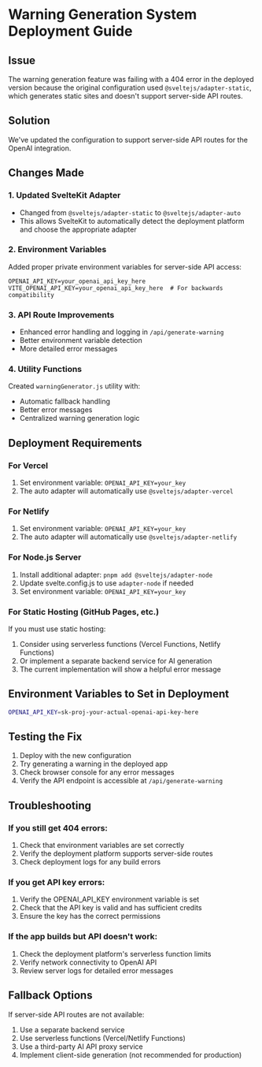 # Warning Generation System Deployment Guide

## Issue
The warning generation feature was failing with a 404 error in the deployed version because the original configuration used `@sveltejs/adapter-static`, which generates static sites and doesn't support server-side API routes.

## Solution
We've updated the configuration to support server-side API routes for the OpenAI integration.

## Changes Made

### 1. Updated SvelteKit Adapter
- Changed from `@sveltejs/adapter-static` to `@sveltejs/adapter-auto`
- This allows SvelteKit to automatically detect the deployment platform and choose the appropriate adapter

### 2. Environment Variables
Added proper private environment variables for server-side API access:
```
OPENAI_API_KEY=your_openai_api_key_here
VITE_OPENAI_API_KEY=your_openai_api_key_here  # For backwards compatibility
```

### 3. API Route Improvements
- Enhanced error handling and logging in `/api/generate-warning`
- Better environment variable detection
- More detailed error messages

### 4. Utility Functions
Created `warningGenerator.js` utility with:
- Automatic fallback handling
- Better error messages
- Centralized warning generation logic

## Deployment Requirements

### For Vercel
1. Set environment variable: `OPENAI_API_KEY=your_key`
2. The auto adapter will automatically use `@sveltejs/adapter-vercel`

### For Netlify
1. Set environment variable: `OPENAI_API_KEY=your_key`
2. The auto adapter will automatically use `@sveltejs/adapter-netlify`

### For Node.js Server
1. Install additional adapter: `pnpm add @sveltejs/adapter-node`
2. Update svelte.config.js to use `adapter-node` if needed
3. Set environment variable: `OPENAI_API_KEY=your_key`

### For Static Hosting (GitHub Pages, etc.)
If you must use static hosting:
1. Consider using serverless functions (Vercel Functions, Netlify Functions)
2. Or implement a separate backend service for AI generation
3. The current implementation will show a helpful error message

## Environment Variables to Set in Deployment

```bash
OPENAI_API_KEY=sk-proj-your-actual-openai-api-key-here
```

## Testing the Fix

1. Deploy with the new configuration
2. Try generating a warning in the deployed app
3. Check browser console for any error messages
4. Verify the API endpoint is accessible at `/api/generate-warning`

## Troubleshooting

### If you still get 404 errors:
1. Check that environment variables are set correctly
2. Verify the deployment platform supports server-side routes
3. Check deployment logs for any build errors

### If you get API key errors:
1. Verify the OPENAI_API_KEY environment variable is set
2. Check that the API key is valid and has sufficient credits
3. Ensure the key has the correct permissions

### If the app builds but API doesn't work:
1. Check the deployment platform's serverless function limits
2. Verify network connectivity to OpenAI API
3. Review server logs for detailed error messages

## Fallback Options

If server-side API routes are not available:
1. Use a separate backend service
2. Use serverless functions (Vercel/Netlify Functions)
3. Use a third-party AI API proxy service
4. Implement client-side generation (not recommended for production)